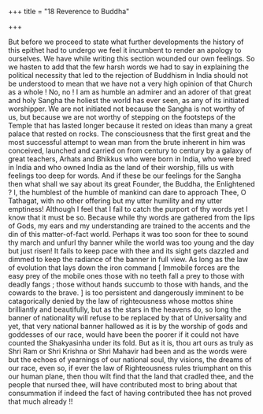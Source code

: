 +++
title = "18 Reverence to Buddha"

+++

But before we proceed to state what further developments the history of this epithet had to undergo we feel it incumbent to render an apology to ourselves. We have while writing this section wounded our own feelings. So we hasten to add that the few harsh words we had to say in explaining the political necessity that led to the rejection of Buddhism in India should not be understood to mean that we have not a very high opinion of that Church as a whole ! No, no ! I am as humble an admirer and an adorer of that great and holy Sangha the holiest the world has ever seen, as any of its initiated worshipper. We are not initiated not because the Sangha is not worthy of us, but because we are not worthy of stepping on the footsteps of the Temple that has lasted longer because it rested on ideas than many a great palace that rested on rocks. The consciousness that the first great and the most successful attempt to wean man from the brute inherent in him was conceived, launched and carried on from century to century by a galaxy of great teachers, Arhats and Bhikkus who were born in India, who were bred in India and who owned India as the land of their worship, fills us with feelings too deep for words. And if these be our feelings for the Sangha then what shall we say about its great Founder, the Buddha, the Enlightened ? I, the humblest of the humble of mankind can dare to approach Thee, O Tathagat, with no other offering but my utter humility and my utter emptiness! Although I feel that I fail to catch the purport of thy words yet I know that it must be so. Because while thy words are gathered from the lips of Gods, my ears and my understanding are trained to the accents and the din of this matter-of-fact world. Perhaps it was too soon for thee to sound thy march and unfurl thy banner while the world was too young and the day but just risen! It fails to keep pace with thee and its sight gets dazzled and dimmed to keep the radiance of the banner in full view. As long as the law of evolution that lays down the iron command [ Immobile forces are the easy prey of the mobile ones those with no teeth fall a prey to those with deadly fangs ; those without hands succumb to those with hands, and the cowards to the brave. ] is too persistent and dangerously imminent to be catagorically denied by the law of righteousness whose mottos shine brilliantly and beautifully, but as the stars in the heavens do, so long the banner of nationality will refuse to be replaced by that of Universality and yet, that very national banner hallowed as it is by the worship of gods and goddesses of our race, would have been the poorer if it could not have counted the Shakyasinha under its fold. But as it is, thou art ours as truly as Shri Ram or Shri Krishna or Shri Mahavir had been and as the words were but the echoes of yearnings of our national soul, thy visions, the dreams of our race, even so, if ever the law of Righteousness rules triumphant on this our human plane, then thou wilt find that the land that cradled thee, and the people that nursed thee, will have contributed most to bring about that consummation if indeed the fact of having contributed thee has not proved that much already !! 
